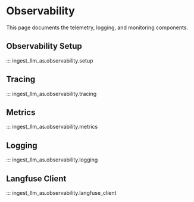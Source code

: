 # Observability

This page documents the telemetry, logging, and monitoring components.

## Observability Setup

::: ingest_llm_as.observability.setup

## Tracing

::: ingest_llm_as.observability.tracing

## Metrics

::: ingest_llm_as.observability.metrics

## Logging

::: ingest_llm_as.observability.logging

## Langfuse Client

::: ingest_llm_as.observability.langfuse_client